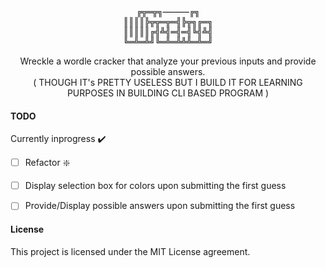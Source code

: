 <div align="center">
<pre>╔╦═╦╗─────╔╗
║║║║╠╦╦═╦═╣╠╦╗╔═╗
║║║║║╔╣╩╣═╣═╣╚╣╩╣
╚═╩═╩╝╚═╩═╩╩╩═╩═╝</pre>
	<p>
		Wreckle a wordle cracker that analyze your previous inputs and provide possible answers.<br>
		( THOUGH IT's PRETTY USELESS BUT  I BUILD IT FOR LEARNING PURPOSES IN BUILDING CLI BASED PROGRAM )
	</p>
</div>



#### TODO

Currently inprogress :heavy_check_mark:

- [ ] Refactor :sparkle:
- [ ] Display selection box for colors upon submitting the first guess
- [ ] Provide/Display possible answers upon submitting the first guess


#### License

This project is licensed under the MIT License agreement.
